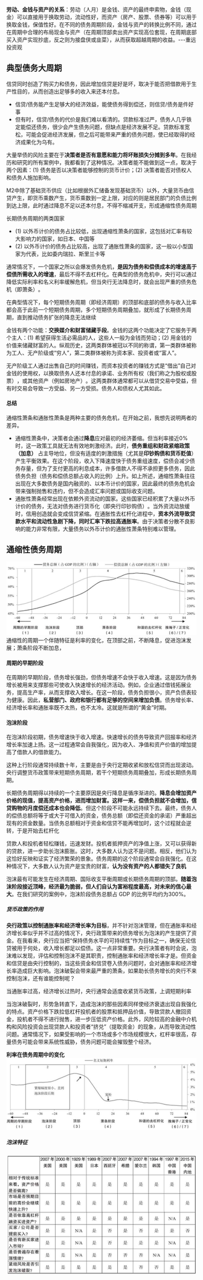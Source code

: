 
**劳动、金钱与资产的关系**：劳动（人月）是金钱、资产的最终申索物，金钱（现金）可以直接用于换取劳动，流动性好，而资产（房产、股票、债券等）可以用于换取金钱，保值性好。在不同的债务周期阶段，金钱与资产的转换比例不同，通过在周期中合理的布局现金与资产（在周期顶部卖出资产实现高位套现，在周期底部买入资产实现抄底，反之则为接盘侠或韭菜），从而获取超越周期的收益。---重远投资观
## 典型债务大周期

信贷同时创造了购买力和债务，因此增加信贷是好是坏，取决于能否把借款用于生产性目的，从而创造出足够多的收入来还本付息。
- 信贷/债务能产生足够大的经济效益，能使债务得到偿还，则信贷/债务是件好事
- 但有时，信贷/债务的代价是我们难以看清的。贷款标准过严，债务人几乎铁定能偿还债务，很少会产生债务问题，但缺点是经济发展不足。贷款标准宽松，可能会促进经济发展，但之后可能带来严重的债务问题，使已经取得的经济成果化为乌有。

大量举债的风险主要在于**决策者是否有意愿和能力将坏账损失分摊到多年**。在我经历和研究的所有案例中，我都看到了这种情况。决策者能不能做到这一点，取决于两个因素：(1) 债务是否以决策者能够控制的货币计价；(2) 决策者能否对债权人和债务人施加影响。

M2中除了基础货币供应（比如根据外汇储备发现基础货币）以外，大量货币由信贷产生，即货币乘数产生，货币乘数到一定上限，对应的则是居民部门的负债比例到达上限，此时通过降息不足以还本付息，不得不缩减开支，形成通缩性债务周期

长期债务周期的两类国家
- (1) 以外币计价的债务占比较低，出现通缩性萧条的国家，这包括对汇率有较大影响力的国家，如日本、中国等
- (2) 以外币计价的债务占比较高，出现了通胀性萧条的国家，这一般以小型国家为代表，比如委内瑞拉、斯里兰卡等

通常情况下，一个国家之所以会爆发债务危机，**是因为债务和偿债成本的增速高于偿债所需收入的增速**，最后不得不去杠杆化。在典型的债务危机中，央行可以通过降低实际利率和名义利率缓解危机，但当央行无法降息时，就会出现严重的债务危机（即萧条）​。

在典型情况下，每个短期债务周期（即经济周期）的顶部和底部的债务与收入比率都会高于此前一个短期债务周期，多个短期债务周期叠加，就形成了长期债务周期，直到推动债务扩张的降息无法继续

金钱有两个功能：**交换媒介和财富储藏手段**。金钱的这两个功能决定了它服务于两个主人：(1) 希望获得生活必需品的人，这些人一般为金钱而劳动；(2) 用金钱的价值来储藏财富的人。纵观历史，这两类群体被冠以不同的称谓，第一类群体被称为工人、无产阶级或“穷人”​，第二类群体被称为资本家、投资者或“富人”​。

无产阶级工人通过出售自己的时间赚钱，而资本投资者的赚钱方式是“借出”自己对金钱的使用权，以换取债务人还本付息的承诺、业务所有权（我们称之为股权或股票）​，或其他资产（例如房地产）​。这两类群体通常都可以从借贷交易中受益，但有时交易会导致一方受益、另一方受损。债务人和债权人尤其如此。

#### 总结
通缩性萧条和通胀性萧条是两种主要的债务危机，在开始之前，我想先说明两者的差异。
- 通缩性萧条中，决策者会通过**降息**应对最初的经济萎缩。但当利率接近0%时，这一政策工具就无法有效地刺激经济。此时，**债务重组和财政紧缩政策（加息）** 占主导地位，但没有适度的刺激措施（尤其是**印钞购债和货币贬值**）产生平衡效果。在这个阶段，收入下降速度快于债务重组速度，偿债会减少债务存量，但为了支付更高的利息成本，许多借款人不得不承担更多债务，因此债务负担（债务和偿债总额占收入的比例）上升。如上所述，通缩性萧条往往出现在大多数债务是国内融资的、以本币计价的国家，因此最终的债务危机会带来强制抛售和违约，但不会造成汇率问题或国际收支问题。
- 通胀性萧条经常出现在依赖外资流动的国家。这些国家已经积累了大量以外币计价的债务，无法对债务进行货币化（即央行印钞购债）​。当外资流动放缓时，信用创造就会变成信贷紧缩。在通胀性去杠杆化进程中，**资本外流导致贷款水平和流动性急剧下降，同时汇率下跌拉高通胀率**。由于决策者分散不良影响的能力非常有限，大量债务以外币计价的通胀性萧条特别难以管理。

## 通缩性债务周期
![](attachments/20240812153113.jpg)
通缩性的周期一个伴随特征是利率的变化，在顶部之前，不断降息，促进泡沫发展；萧条阶段不断加息，
#### 周期的早期阶段

在周期的早期阶段，债务增长强劲，但债务增速不会快于收入增速。这是因为债务增长被用来支撑那些可使收入快速增长的经济活动。例如，企业通过借钱拓展业务，提高生产率，从而支撑收入增长。在这一阶段，债务负担很小，资产负债表较为健康。因此，**私营部门、政府和银行都有足够的空间来增加负债**。债务增长率、经济增长率和通胀率既不太热，也不太冷。这就是所谓的“黄金”时期。

#### 泡沫阶段
在泡沫阶段初期，债务增速快于收入增速。快速增长的债务导致资产回报率和经济增长率加速上扬。这一过程通常会自我强化，因为收入、净值和资产价值的增加提高了借款人的借款能力。

这种上行阶段通常持续数十年，主要是由于央行定期收紧和放松信贷而出现波动。央行调整货币政策带来短期债务周期，若干个短期债务周期叠加，形成长期债务周期。

长期债务周期得以持续的一个主要原因是央行降息是循序渐进的。**降息会增加资产价格的现值，提高资产价格，进而增加财富。这样一来，偿债负担就不会增加，信贷购物的月度偿还成本也会降低**。但这个阶段不可能永远持续下去。最终，债务人的偿债总额将等于或大于可借入的资金，债务总额（即偿还资金的承诺）严重超出现有的资金数量。当债务总额相对于资金和信贷不能再增加时，这个过程就会逆转，于是开始去杠杆化

贷款人和投机者轻松赚钱，迅速发财。投机者抵押资产的净值上涨，又可以获得新的贷款，进一步助长泡沫膨胀。这时，大多数人认为这不是问题。相反，他们认为这恰好反映和证实了经济繁荣的景象。债务周期的这个阶段通常会自我强化。在这种情况下，大多数人认为资产是宝贵的财富，**认为没有资产的人都错失了良机**

泡沫最有可能发生在经济周期、国际收支平衡周期或长期债务周期的顶部。**随着泡沫阶段接近顶峰，经济最为脆弱，但人们自认为富裕程度最高，对未来的信心最大**。在我们研究的案例中，泡沫阶段债务总额占 GDP 的比例平均约为300%。

##### 货币政策的作用

**央行政策以控制通胀率和经济增长率为目标**，并不针对泡沫管理，但在通胀率和经济增长率似乎并不过高的情况下，央行政策带来的债务增长为泡沫的产生提供了资金。在我看来，央行应当把“保持债务水平的可持续性”作为目标之一，确保无论信贷被用于何处，收入增长都足以偿债。这一点非常重要。央行决策者有时会说，泡沫难以发现，评估和控制泡沫不是其职责，控制通胀率和经济增长率才是。但资金和信贷是由央行控制的，当这些资金和信贷卷入债务问题时，会对通胀率和经济增长率造成巨大影响。泡沫破裂会带来最严重的萧条，如果助长债务增长的央行不来控制泡沫，还有谁能控制呢？

当通胀率过高，经济增长过热时，央行通常会适度收紧货币政策，上调短期利率

当泡沫破裂时，形势急转直下，造成泡沫的那些因素同样使经济衰退出现自我强化的特点。资产价格下跌拉低杠杆投机者的股票和抵押品价值，导致贷款人撤回资金，投机者不得不进行抛售，进一步压低资产价格。此外，风险较高的金融中介机构和风险投资会出现贷款人和投资者“挤兑”​（提取资金）的现象，从而导致流动性问题。通常情况下，如果受影响的一个市场或多个市场规模很大，杠杆率很高，存量债务可能会带来系统性威胁，债务问题可能会摧毁整个经济。

**利率在债务周期中的变化**
![](attachments/20240812160642.jpg)

##### 泡沫特征

![](attachments/20240812160927.jpg)